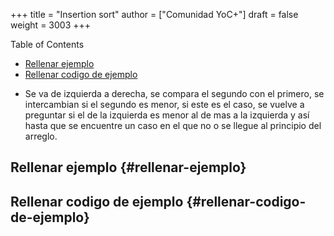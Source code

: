 +++
title = "Insertion sort"
author = ["Comunidad YoC+"]
draft = false
weight = 3003
+++

<div class="ox-hugo-toc toc">
<div></div>

<div class="heading">Table of Contents</div>

- [Rellenar ejemplo](#rellenar-ejemplo)
- [Rellenar codigo de ejemplo](#rellenar-codigo-de-ejemplo)

</div>
<!--endtoc-->

-   Se va de izquierda a derecha, se compara el segundo con el primero, se intercambian si el segundo es menor, si este es el caso, se vuelve a preguntar si el de la izquierda es menor al de mas a la izquierda y así hasta que se encuentre un caso en el que no o se llegue al principio del arreglo.


## Rellenar ejemplo {#rellenar-ejemplo}


## Rellenar codigo de ejemplo {#rellenar-codigo-de-ejemplo}
